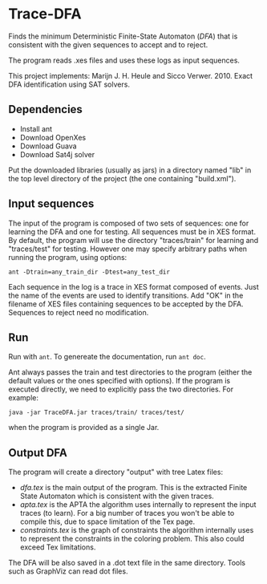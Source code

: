 
# Trace-DFA

Finds the minimum Deterministic Finite-State Automaton (*DFA*) that is consistent with the given sequences to accept and to reject.

The program reads .xes files and uses these logs as input sequences.

This project implements: Marijn J. H. Heule and Sicco Verwer. 2010. Exact DFA identification using SAT solvers.


## Dependencies

* Install ant
* Download OpenXes
* Download Guava
* Download Sat4j solver

Put the downloaded libraries (usually as jars) in a directory named "lib" in the top level directory of the project (the one containing "build.xml").

## Input sequences

The input of the program is composed of two sets of sequences: one for learning the DFA and one for testing. All sequences must be in XES format. By default, the program will use the directory "traces/train" for learning and "traces/test" for testing. However one may specify arbitrary paths when running the program, using options:

    ant -Dtrain=any_train_dir -Dtest=any_test_dir

Each sequence in the log is a trace in XES format composed of events. Just the name of the events are used to identify transitions.  Add "OK" in the filename of XES files containing sequences to be accepted by the DFA. Sequences to reject need no modification.

## Run

Run with `ant`. To genereate the documentation, run `ant doc`.

Ant always passes the train and test directories to the program (either the default values or the ones specified with options). If the program is executed directly, we need to explicitly pass the two directories. For example:

    java -jar TraceDFA.jar traces/train/ traces/test/

when the program is provided as a single Jar.

## Output DFA

The program will create a directory "output" with tree Latex files:

* *dfa.tex* is the main output of the program. This is the extracted Finite State Automaton which is consistent with the given traces.
* *apta.tex* is the APTA the algorithm uses internally to represent the input traces (to learn). For a big number of traces you won't be able to compile this, due to space limitation of the Tex page.
* *constraints.tex* is the graph of constraints the algorithm internally uses to represent the constraints in the coloring problem. This also could exceed Tex limitations.

The DFA will be also saved in a .dot text file in the same directory. Tools such as GraphViz can read dot files.
